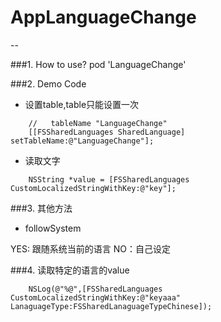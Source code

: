 # AppLanguageChange
--

###1. How to use?
	pod 'LanguageChange'
	

###2. Demo Code

- 设置table,table只能设置一次

```OC
	//   tableName "LanguageChange"
	[[FSSharedLanguages SharedLanguage] setTableName:@"LanguageChange"];
```

- 读取文字

```OC
	NSString *value = [FSSharedLanguages CustomLocalizedStringWithKey:@"key"];
```

###3. 其他方法
- followSystem

YES: 跟随系统当前的语言
NO：自己设定

###4. 读取特定的语言的value

```
    NSLog(@"%@",[FSSharedLanguages CustomLocalizedStringWithKey:@"keyaaa" LanaguageType:FSSharedLanaguageTypeChinese]);
```